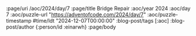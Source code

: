 :page/uri /aoc/2024/day/7
:page/title Bridge Repair
:aoc/year 2024
:aoc/day 7
:aoc/puzzle-url "https://adventofcode.com/2024/day/7"
:aoc/puzzle-timestamp #time/ldt "2024-12-07T00:00:00"
:blog-post/tags [:aoc]
:blog-post/author {:person/id :einarwh}
:page/body

<!-- # Einar W. Høst -->
